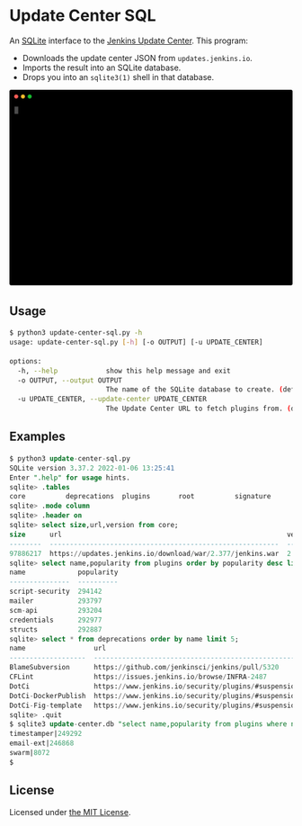 # Update Center SQL

An [SQLite](https://www.sqlite.org) interface to the [Jenkins Update Center](https://github.com/jenkins-infra/update-center2). This program:

* Downloads the update center JSON from `updates.jenkins.io`.
* Imports the result into an SQLite database.
* Drops you into an `sqlite3(1)` shell in that database.

<img width="600" src="docs/images/recording.svg">

## Usage

```sh
$ python3 update-center-sql.py -h
usage: update-center-sql.py [-h] [-o OUTPUT] [-u UPDATE_CENTER]

options:
  -h, --help            show this help message and exit
  -o OUTPUT, --output OUTPUT
                        The name of the SQLite database to create. (default: update-center.db)
  -u UPDATE_CENTER, --update-center UPDATE_CENTER
                        The Update Center URL to fetch plugins from. (default: https://updates.jenkins.io/update-center.json)
```

## Examples

```sql
$ python3 update-center-sql.py
SQLite version 3.37.2 2022-01-06 13:25:41
Enter ".help" for usage hints.
sqlite> .tables
core          deprecations  plugins       root          signature
sqlite> .mode column
sqlite> .header on
sqlite> select size,url,version from core;
size      url                                                        version
--------  ---------------------------------------------------------  -------
97886217  https://updates.jenkins.io/download/war/2.377/jenkins.war  2.377
sqlite> select name,popularity from plugins order by popularity desc limit 5;
name             popularity
---------------  ----------
script-security  294142
mailer           293797
scm-api          293204
credentials      292977
structs          292887
sqlite> select * from deprecations order by name limit 5;
name                 url
-------------------  ----------------------------------------------------
BlameSubversion      https://github.com/jenkinsci/jenkins/pull/5320
CFLint               https://issues.jenkins.io/browse/INFRA-2487
DotCi                https://www.jenkins.io/security/plugins/#suspensions
DotCi-DockerPublish  https://www.jenkins.io/security/plugins/#suspensions
DotCi-Fig-template   https://www.jenkins.io/security/plugins/#suspensions
sqlite> .quit
$ sqlite3 update-center.db "select name,popularity from plugins where name in ('timestamper', 'email-ext', 'swarm') order by popularity desc;"
timestamper|249292
email-ext|246868
swarm|8072
$
```

## License

Licensed under [the MIT License](LICENSE).
